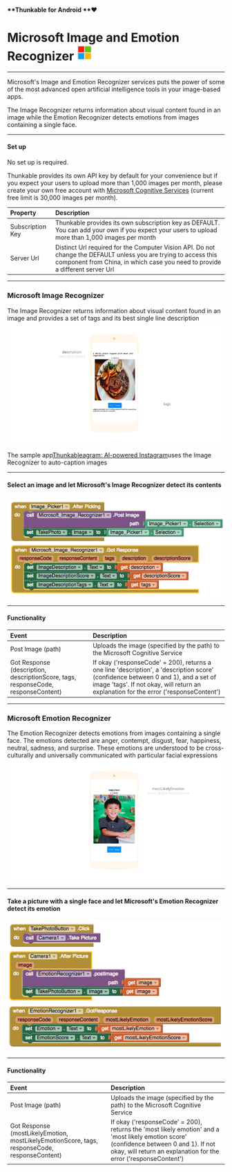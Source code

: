 #### **Thunkable for Android **❤

# Microsoft Image and Emotion Recognizer ![](/assets/microsoft-icon.png)

---

Microsoft's Image and Emotion Recognizer services puts the power of some of the most advanced open artificial intelligence tools in your image-based apps.

The Image Recognizer returns information about visual content found in an image while the Emotion Recognizer detects emotions from images containing a single face.

---

#### Set up

No set up is required.

Thunkable provides its own API key by default for your convenience but if you expect your users to upload more than 1,000 images per month, please create your own free account with [Microsoft Cognitive Services](https://azure.microsoft.com/en-us/services/cognitive-services/) \(current free limit is 30,000 images per month\).

| Property | Description |
| :--- | :--- |
| Subscription Key | Thunkable provides its own subscription key as DEFAULT. You can add your own if you expect your users to upload more than 1,000 images per month |
| Server Url | Distinct Url required for the Computer Vision API. Do not change the DEFAULT unless you are trying to access this component from China, in which case you need to provide a different server Url |

---

### Microsoft Image Recognizer

The Image Recognizer returns information about visual content found in an image and provides a set of tags and its best single line description![](/assets/emotion-recognizer-fig-2.png)

The sample app[Thunkableagram: AI-powered Instagram](https://www.gitbook.com/book/thunkable/thunkable-docs/edit#)uses the Image Recognizer to auto-caption images

---

#### Select an image and let Microsoft's Image Recognizer detect its contents

![](/assets/image-recognizer-blocks.png)

---

#### Functionality

| Event | Description |
| :--- | :--- |
| Post Image \(path\) | Uploads the image \(specified by the path\) to the Microsoft Cognitive Service |
| Got Response \(description, descriptionScore, tags, responseCode, responseContent\) | If okay \('responseCode' = 200\), returns a one line 'description', a 'description score' \(confidence between 0 and 1\), and a set of image 'tags'. If not okay, will return an explanation for the error \('responseContent'\) |

---

### Microsoft Emotion Recognizer

The Emotion Recognizer detects emotions from images containing a single face. The emotions detected are anger, contempt, disgust, fear, happiness, neutral, sadness, and surprise. These emotions are understood to be cross-culturally and universally communicated with particular facial expressions![](/assets/emotion-recognizer-fig-1.png)

---

#### Take a picture with a single face and let Microsoft's Emotion Recognizer detect its emotion

![](/assets/emotion-recognizer-blocks.png)

---

#### Functionality

| Event | Description |
| :--- | :--- |
| Post Image \(path\) | Uploads the image \(specified by the path\) to the Microsoft Cognitive Service |
| Got Response \(mostLikelyEmotion, mostLikelyEmotionScore, tags, responseCode, responseContent\) | If okay \('responseCode' = 200\), returns the 'most likely emotion' and a 'most likely emotion score' \(confidence between 0 and 1\). If not okay, will return an explanation for the error \('responseContent'\) |



